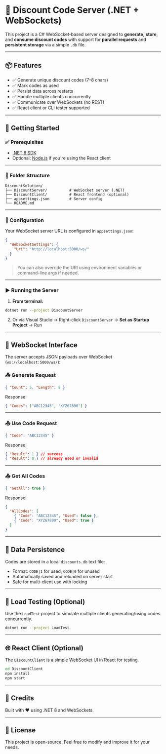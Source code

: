 # 🧾 Discount Code Server (.NET + WebSockets)

This project is a C# WebSocket-based server designed to **generate**, **store**, and **consume discount codes** with support for **parallel requests** and **persistent storage** via a simple `.db` file.

---

## 📦 Features

- ✅ Generate unique discount codes (7–8 chars)
- ✅ Mark codes as used
- ✅ Persist data across restarts
- ✅ Handle multiple clients concurrently
- ✅ Communicate over WebSockets (no REST)
- ✅ React client or CLI tester supported

---

## 🚀 Getting Started

### ✅ Prerequisites

- [.NET 8 SDK](https://dotnet.microsoft.com/en-us/download)
- Optional: [Node.js](https://nodejs.org/) if you're using the React client

---

### 📁 Folder Structure

```
DiscountSolution/
├── DiscountServer/          # WebSocket server (.NET)
├── DiscountClient/          # React frontend (optional)
├── appsettings.json         # Server config
└── README.md
```

---

### 🔧 Configuration

Your WebSocket server URL is configured in `appsettings.json`:

```json
{
  "WebSocketSettings": {
    "Uri": "http://localhost:5000/ws/"
  }
}
```

> You can also override the URI using environment variables or command-line args if needed.

---

### ▶️ Running the Server

1. **From terminal:**

```bash
dotnet run --project DiscountServer
```

2. Or via Visual Studio → Right-click `DiscountServer` → **Set as Startup Project** → Run

---

## 🧪 WebSocket Interface

The server accepts JSON payloads over WebSocket (`ws://localhost:5000/ws/`):

### 📤 Generate Request

```json
{ "Count": 5, "Length": 8 }
```

Response:
```json
{ "Codes": ["ABC12345", "XYZ67890"] }
```

---

### 📤 Use Code Request

```json
{ "Code": "ABC12345" }
```

Response:
```json
{ "Result": 1 } // success
{ "Result": 0 } // already used or invalid
```

---

### 📤 Get All Codes

```json
{ "GetAll": true }
```

Response:
```json
{
  "AllCodes": [
    { "Code": "ABC12345", "Used": false },
    { "Code": "XYZ67890", "Used": true }
  ]
}
```

---

## 🔐 Data Persistence

Codes are stored in a local `discounts.db` text file:

- Format: `CODE|1` for used, `CODE|0` for unused
- Automatically saved and reloaded on server start
- Safe for multi-client use with locking

---

## 🧪 Load Testing (Optional)

Use the `LoadTest` project to simulate multiple clients generating/using codes concurrently.

```bash
dotnet run --project LoadTest
```

---

## 🌐 React Client (Optional)

The `DiscountClient` is a simple WebSocket UI in React for testing.

```bash
cd DiscountClient
npm install
npm start
```
---

## 🧠 Credits

Built with ❤️ using .NET 8 and WebSockets.

---

## 📜 License

This project is open-source. Feel free to modify and improve it for your needs.
